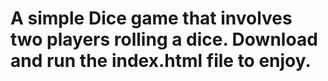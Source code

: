 # A simple Dice game that involves two players rolling a dice. Download and run the index.html file to enjoy.
